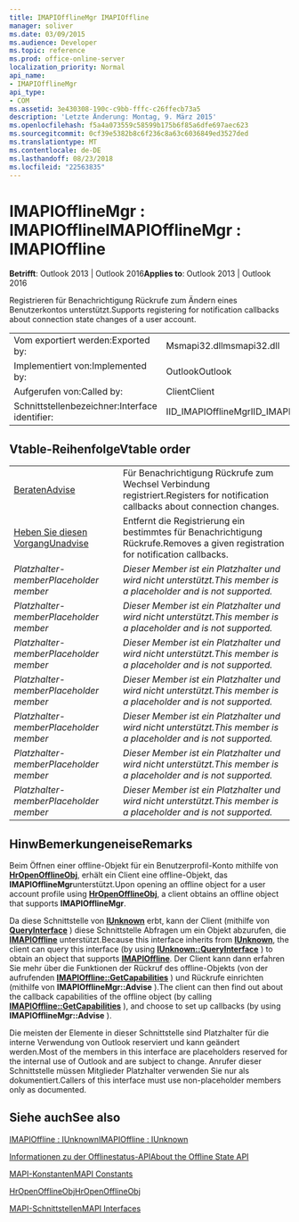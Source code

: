```yaml
---
title: IMAPIOfflineMgr IMAPIOffline
manager: soliver
ms.date: 03/09/2015
ms.audience: Developer
ms.topic: reference
ms.prod: office-online-server
localization_priority: Normal
api_name:
- IMAPIOfflineMgr
api_type:
- COM
ms.assetid: 3e430308-190c-c9bb-fffc-c26ffecb73a5
description: 'Letzte Änderung: Montag, 9. März 2015'
ms.openlocfilehash: f5a4a073559c58599b175b6f85a6dfe697aec623
ms.sourcegitcommit: 0cf39e5382b8c6f236c8a63c6036849ed3527ded
ms.translationtype: MT
ms.contentlocale: de-DE
ms.lasthandoff: 08/23/2018
ms.locfileid: "22563835"
---
```

# <a name="imapiofflinemgr--imapioffline"></a><span data-ttu-id="f029d-103">IMAPIOfflineMgr : IMAPIOffline</span><span class="sxs-lookup"><span data-stu-id="f029d-103">IMAPIOfflineMgr : IMAPIOffline</span></span>

  
  
<span data-ttu-id="f029d-104">**Betrifft**: Outlook 2013 | Outlook 2016</span><span class="sxs-lookup"><span data-stu-id="f029d-104">**Applies to**: Outlook 2013 | Outlook 2016</span></span> 
  
<span data-ttu-id="f029d-105">Registrieren für Benachrichtigung Rückrufe zum Ändern eines Benutzerkontos unterstützt.</span><span class="sxs-lookup"><span data-stu-id="f029d-105">Supports registering for notification callbacks about connection state changes of a user account.</span></span>
  
|||
|:-----|:-----|
|<span data-ttu-id="f029d-106">Vom exportiert werden:</span><span class="sxs-lookup"><span data-stu-id="f029d-106">Exported by:</span></span>  <br/> |<span data-ttu-id="f029d-107">Msmapi32.dll</span><span class="sxs-lookup"><span data-stu-id="f029d-107">msmapi32.dll</span></span>  <br/> |
|<span data-ttu-id="f029d-108">Implementiert von:</span><span class="sxs-lookup"><span data-stu-id="f029d-108">Implemented by:</span></span>  <br/> |<span data-ttu-id="f029d-109">Outlook</span><span class="sxs-lookup"><span data-stu-id="f029d-109">Outlook</span></span>  <br/> |
|<span data-ttu-id="f029d-110">Aufgerufen von:</span><span class="sxs-lookup"><span data-stu-id="f029d-110">Called by:</span></span>  <br/> |<span data-ttu-id="f029d-111">Client</span><span class="sxs-lookup"><span data-stu-id="f029d-111">Client</span></span>  <br/> |
|<span data-ttu-id="f029d-112">Schnittstellenbezeichner:</span><span class="sxs-lookup"><span data-stu-id="f029d-112">Interface identifier:</span></span>  <br/> |<span data-ttu-id="f029d-113">IID_IMAPIOfflineMgr</span><span class="sxs-lookup"><span data-stu-id="f029d-113">IID_IMAPIOfflineMgr</span></span>  <br/> |
   
## <a name="vtable-order"></a><span data-ttu-id="f029d-114">Vtable-Reihenfolge</span><span class="sxs-lookup"><span data-stu-id="f029d-114">Vtable order</span></span>

|||
|:-----|:-----|
|[<span data-ttu-id="f029d-115">Beraten</span><span class="sxs-lookup"><span data-stu-id="f029d-115">Advise</span></span>](imapiofflinemgr-advise.md) <br/> |<span data-ttu-id="f029d-116">Für Benachrichtigung Rückrufe zum Wechsel Verbindung registriert.</span><span class="sxs-lookup"><span data-stu-id="f029d-116">Registers for notification callbacks about connection changes.</span></span>  <br/> |
|[<span data-ttu-id="f029d-117">Heben Sie diesen Vorgang</span><span class="sxs-lookup"><span data-stu-id="f029d-117">Unadvise</span></span>](imapiofflinemgr-unadvise.md) <br/> |<span data-ttu-id="f029d-118">Entfernt die Registrierung ein bestimmtes für Benachrichtigung Rückrufe.</span><span class="sxs-lookup"><span data-stu-id="f029d-118">Removes a given registration for notification callbacks.</span></span>  <br/> |
| <span data-ttu-id="f029d-119">*Platzhalter-member*</span><span class="sxs-lookup"><span data-stu-id="f029d-119">*Placeholder member*</span></span>  <br/> | <span data-ttu-id="f029d-120">*Dieser Member ist ein Platzhalter und wird nicht unterstützt.*</span><span class="sxs-lookup"><span data-stu-id="f029d-120">*This member is a placeholder and is not supported.*</span></span>  <br/> |
| <span data-ttu-id="f029d-121">*Platzhalter-member*</span><span class="sxs-lookup"><span data-stu-id="f029d-121">*Placeholder member*</span></span>  <br/> | <span data-ttu-id="f029d-122">*Dieser Member ist ein Platzhalter und wird nicht unterstützt.*</span><span class="sxs-lookup"><span data-stu-id="f029d-122">*This member is a placeholder and is not supported.*</span></span>  <br/> |
| <span data-ttu-id="f029d-123">*Platzhalter-member*</span><span class="sxs-lookup"><span data-stu-id="f029d-123">*Placeholder member*</span></span>  <br/> | <span data-ttu-id="f029d-124">*Dieser Member ist ein Platzhalter und wird nicht unterstützt.*</span><span class="sxs-lookup"><span data-stu-id="f029d-124">*This member is a placeholder and is not supported.*</span></span>  <br/> |
| <span data-ttu-id="f029d-125">*Platzhalter-member*</span><span class="sxs-lookup"><span data-stu-id="f029d-125">*Placeholder member*</span></span>  <br/> | <span data-ttu-id="f029d-126">*Dieser Member ist ein Platzhalter und wird nicht unterstützt.*</span><span class="sxs-lookup"><span data-stu-id="f029d-126">*This member is a placeholder and is not supported.*</span></span>  <br/> |
| <span data-ttu-id="f029d-127">*Platzhalter-member*</span><span class="sxs-lookup"><span data-stu-id="f029d-127">*Placeholder member*</span></span>  <br/> | <span data-ttu-id="f029d-128">*Dieser Member ist ein Platzhalter und wird nicht unterstützt.*</span><span class="sxs-lookup"><span data-stu-id="f029d-128">*This member is a placeholder and is not supported.*</span></span>  <br/> |
| <span data-ttu-id="f029d-129">*Platzhalter-member*</span><span class="sxs-lookup"><span data-stu-id="f029d-129">*Placeholder member*</span></span>  <br/> | <span data-ttu-id="f029d-130">*Dieser Member ist ein Platzhalter und wird nicht unterstützt.*</span><span class="sxs-lookup"><span data-stu-id="f029d-130">*This member is a placeholder and is not supported.*</span></span>  <br/> |
| <span data-ttu-id="f029d-131">*Platzhalter-member*</span><span class="sxs-lookup"><span data-stu-id="f029d-131">*Placeholder member*</span></span>  <br/> | <span data-ttu-id="f029d-132">*Dieser Member ist ein Platzhalter und wird nicht unterstützt.*</span><span class="sxs-lookup"><span data-stu-id="f029d-132">*This member is a placeholder and is not supported.*</span></span>  <br/> |
   
## <a name="remarks"></a><span data-ttu-id="f029d-133">HinwBemerkungeneise</span><span class="sxs-lookup"><span data-stu-id="f029d-133">Remarks</span></span>

<span data-ttu-id="f029d-134">Beim Öffnen einer offline-Objekt für ein Benutzerprofil-Konto mithilfe von **[HrOpenOfflineObj](hropenofflineobj.md)**, erhält ein Client eine offline-Objekt, das **IMAPIOfflineMgr**unterstützt.</span><span class="sxs-lookup"><span data-stu-id="f029d-134">Upon opening an offline object for a user account profile using **[HrOpenOfflineObj](hropenofflineobj.md)**, a client obtains an offline object that supports **IMAPIOfflineMgr**.</span></span> 
  
<span data-ttu-id="f029d-135">Da diese Schnittstelle von **[IUnknown](http://msdn.microsoft.com/en-us/library/ms680509%28v=VS.85%29.aspx)** erbt, kann der Client (mithilfe von **[QueryInterface](http://msdn.microsoft.com/en-us/library/ms682521%28v=VS.85%29.aspx)** ) diese Schnittstelle Abfragen um ein Objekt abzurufen, die **[IMAPIOffline](imapiofflineiunknown.md)** unterstützt.</span><span class="sxs-lookup"><span data-stu-id="f029d-135">Because this interface inherits from **[IUnknown](http://msdn.microsoft.com/en-us/library/ms680509%28v=VS.85%29.aspx)**, the client can query this interface (by using **[IUnknown::QueryInterface](http://msdn.microsoft.com/en-us/library/ms682521%28v=VS.85%29.aspx)** ) to obtain an object that supports **[IMAPIOffline](imapiofflineiunknown.md)**.</span></span> <span data-ttu-id="f029d-136">Der Client kann dann erfahren Sie mehr über die Funktionen der Rückruf des offline-Objekts (von der aufrufenden **[IMAPIOffline::GetCapabilities](imapioffline-getcapabilities.md)** ) und Rückrufe einrichten (mithilfe von **IMAPIOfflineMgr::Advise** ).</span><span class="sxs-lookup"><span data-stu-id="f029d-136">The client can then find out about the callback capabilities of the offline object (by calling **[IMAPIOffline::GetCapabilities](imapioffline-getcapabilities.md)** ), and choose to set up callbacks (by using **IMAPIOfflineMgr::Advise** ).</span></span> 
  
<span data-ttu-id="f029d-137">Die meisten der Elemente in dieser Schnittstelle sind Platzhalter für die interne Verwendung von Outlook reserviert und kann geändert werden.</span><span class="sxs-lookup"><span data-stu-id="f029d-137">Most of the members in this interface are placeholders reserved for the internal use of Outlook and are subject to change.</span></span> <span data-ttu-id="f029d-138">Anrufer dieser Schnittstelle müssen Mitglieder Platzhalter verwenden Sie nur als dokumentiert.</span><span class="sxs-lookup"><span data-stu-id="f029d-138">Callers of this interface must use non-placeholder members only as documented.</span></span>
  
## <a name="see-also"></a><span data-ttu-id="f029d-139">Siehe auch</span><span class="sxs-lookup"><span data-stu-id="f029d-139">See also</span></span>



[<span data-ttu-id="f029d-140">IMAPIOffline : IUnknown</span><span class="sxs-lookup"><span data-stu-id="f029d-140">IMAPIOffline : IUnknown</span></span>](imapiofflineiunknown.md)


[<span data-ttu-id="f029d-141">Informationen zu der Offlinestatus-API</span><span class="sxs-lookup"><span data-stu-id="f029d-141">About the Offline State API</span></span>](about-the-offline-state-api.md)
  
[<span data-ttu-id="f029d-142">MAPI-Konstanten</span><span class="sxs-lookup"><span data-stu-id="f029d-142">MAPI Constants</span></span>](mapi-constants.md)
  
[<span data-ttu-id="f029d-143">HrOpenOfflineObj</span><span class="sxs-lookup"><span data-stu-id="f029d-143">HrOpenOfflineObj</span></span>](hropenofflineobj.md)
  
[<span data-ttu-id="f029d-144">MAPI-Schnittstellen</span><span class="sxs-lookup"><span data-stu-id="f029d-144">MAPI Interfaces</span></span>](mapi-interfaces.md)

